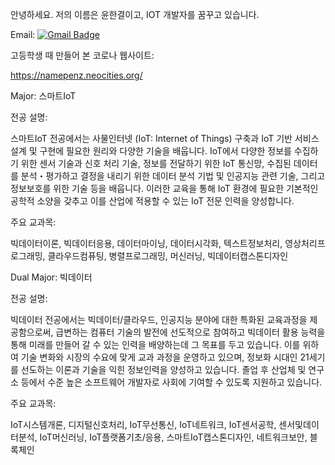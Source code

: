 안녕하세요. 저의 이름은 윤한결이고, IOT 개발자를 꿈꾸고 있습니다.

Email:
 [![Gmail Badge](https://img.shields.io/badge/Gmail-d14836?style=flat-square&logo=Gmail&logoColor=white&link=mailto:namepenz@gmail.com)](mailto:namepenz@gmail.com)
 
 고등학생 때 만들어 본 코로나 웹사이트:
 
 https://namepenz.neocities.org/
 

Major: 스마트IoT

전공 설명: 

스마트IoT 전공에서는 사물인터넷 (IoT: Internet of Things) 구축과 IoT 기반 서비스 설계 및 구현에 필요한 원리와 다양한 기술을 배웁니다. IoT에서 다양한 정보를 수집하기 위한 센서 기술과 신호 처리 기술, 정보를 전달하기 위한 IoT 통신망, 수집된 데이터를 분석・평가하고 결정을 내리기 위한 데이터 분석 기법 및 인공지능 관련 기술, 그리고 정보보호를 위한 기술 등을 배웁니다. 이러한 교육을 통해 IoT 환경에 필요한 기본적인 공학적 소양을 갖추고 이를 산업에 적용할 수 있는 IoT 전문 인력을 양성합니다.

주요 교과목:

빅데이터이론, 빅데이터응용, 데이터마이닝, 데이터시각화, 텍스트정보처리, 영상처리프로그래밍, 클라우드컴퓨팅, 병렬프로그래밍, 머신러닝, 빅데이터캡스톤디자인

Dual Major: 빅데이터

전공 설명:

빅데이터 전공에서는 빅데이터/클라우드, 인공지능 분야에 대한 특화된 교육과정을 제공함으로써, 급변하는 컴퓨터 기술의 발전에 선도적으로 참여하고 빅데이터 활용 능력을 통해 미래를 만들어 갈 수 있는 인력을 배양하는데 그 목표를 두고 있습니다. 이를 위하여 기술 변화와 시장의 수요에 맞게 교과 과정을 운영하고 있으며, 정보화 시대인 21세기를 선도하는 이론과 기술을 익힌 정보인력을 양성하고 있습니다. 졸업 후 산업체 및 연구소 등에서 수준 높은 소프트웨어 개발자로 사회에 기여할 수 있도록 지원하고 있습니다.

주요 교과목:

IoT시스템개론, 디지털신호처리, IoT무선통신, IoT네트워크, IoT센서공학, 센서및데이터분석, IoT머신러닝, IoT플랫폼기초/응용, 스마트IoT캡스톤디자인, 네트워크보안, 블록체인
